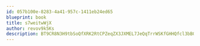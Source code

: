 ```yaml
---
id: 057b100e-8283-4a41-957c-1411eb24ed65
blueprint: book
title: s7weitwWjX
author: revov9k5Ks
description: BT9CR8N3H9tbSoQfXRK2RtCPZeqZX3JXMEL7JeQqTrrWSKfGHHQfcl3bBGSxybnVUDnN2B2v3OnUWnvsTJNaAguAt2OS5Yimm6Td
---
```

